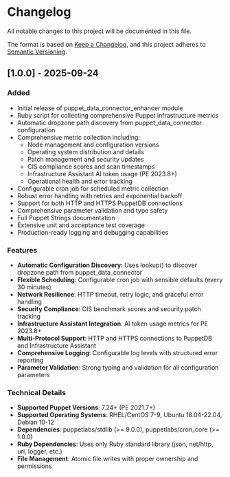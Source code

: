 # Changelog

All notable changes to this project will be documented in this file.

The format is based on [Keep a Changelog](https://keepachangelog.com/en/1.0.0/), and this project adheres to [Semantic Versioning](https://semver.org/spec/v2.0.0.html).

## [1.0.0] - 2025-09-24

### Added

- Initial release of puppet_data_connector_enhancer module
- Ruby script for collecting comprehensive Puppet infrastructure metrics
- Automatic dropzone path discovery from puppet_data_connector configuration
- Comprehensive metric collection including:
  - Node management and configuration versions
  - Operating system distribution and details
  - Patch management and security updates
  - CIS compliance scores and scan timestamps
  - Infrastructure Assistant AI token usage (PE 2023.8+)
  - Operational health and error tracking
- Configurable cron job for scheduled metric collection
- Robust error handling with retries and exponential backoff
- Support for both HTTP and HTTPS PuppetDB connections
- Comprehensive parameter validation and type safety
- Full Puppet Strings documentation
- Extensive unit and acceptance test coverage
- Production-ready logging and debugging capabilities

### Features

- **Automatic Configuration Discovery**: Uses lookup() to discover dropzone path from puppet_data_connector
- **Flexible Scheduling**: Configurable cron job with sensible defaults (every 30 minutes)
- **Network Resilience**: HTTP timeout, retry logic, and graceful error handling
- **Security Compliance**: CIS benchmark scores and security patch tracking
- **Infrastructure Assistant Integration**: AI token usage metrics for PE 2023.8+
- **Multi-Protocol Support**: HTTP and HTTPS connections to PuppetDB and Infrastructure Assistant
- **Comprehensive Logging**: Configurable log levels with structured error reporting
- **Parameter Validation**: Strong typing and validation for all configuration parameters

### Technical Details

- **Supported Puppet Versions**: 7.24+ (PE 2021.7+)
- **Supported Operating Systems**: RHEL/CentOS 7-9, Ubuntu 18.04-22.04, Debian 10-12
- **Dependencies**: puppetlabs/stdlib (>= 9.0.0), puppetlabs/cron_core (>= 1.0.0)
- **Ruby Dependencies**: Uses only Ruby standard library (json, net/http, uri, logger, etc.)
- **File Management**: Atomic file writes with proper ownership and permissions
